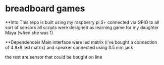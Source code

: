 # breadboard games
**Into
This repo is built using my raspberry pi 3+ connected via GPIO 
to all sort of sensors
all scripts were designed as learning game for my daughter Maya (when she was 1)

**Dependenceis
Main interface were led matrix (i've bought a connection of 4 8x8 led matrix)
and speaker connected using 3.5 mm jack

the rest are sensor that could be bought on line 


